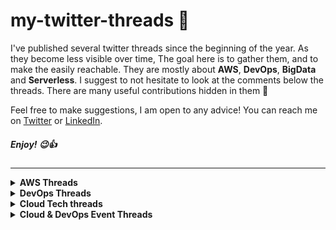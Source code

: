 # my-twitter-threads 🧵

I've published several twitter threads since the beginning of the year. As they become less visible over time, The goal here is to gather them, and to make the easily reachable. They are mostly about **AWS**, **DevOps**, **BigData** and **Serverless**. I suggest to not hesitate to look at the comments below the threads. There are many useful contributions hidden in them 💎

Feel free to make suggestions, I am open to any advice! You can reach me on [Twitter](https://twitter.com/adi_12_modi) or [LinkedIn](https://www.linkedin.com/in/adit-modi-2a4362191/).

##### Enjoy! 😉👍

---

<details>
  <summary><b>AWS Threads</b></summary>
  
  - [how to get started with Cloud/AWS ?](https://twitter.com/adi_12_modi/status/1537065679156719619?s=20&t=iPWZytTGFd-O5oWV8g471g)
  - [Study Tips for Passing AWS Certifications!](https://twitter.com/adi_12_modi/status/1544668711893708800?s=20&t=td3VwP7d01F_euNLlBwmtQ)
  
</details>

<details>
  <summary><b>DevOps Threads</b></summary>
  
  - [Highlights from Attending the kubernetes AI Day](https://twitter.com/adi_12_modi/status/1526117942768828416?s=20&t=iPWZytTGFd-O5oWV8g471g)
  - []()
  
</details>

<details>
  <summary><b>Cloud Tech threads</b></summary>
  
  - []()
  
</details>

<details>
  <summary><b>Cloud & DevOps Event Threads</b></summary>
  
  - [In-Person Event: hands-on Workshop on Amazon Elastic Kubernetes Service (EKS) by Nilesh Vagela](https://twitter.com/adi_12_modi/status/1535238917439442946?s=20&t=iPWZytTGFd-O5oWV8g471g)
  - [In-Person Event: hands-on Workshop on EKS Kubernetes for Developers by Ravi Soni](https://twitter.com/adi_12_modi/status/1544178208106762242?s=20&t=iPWZytTGFd-O5oWV8g471g)
  - [Google Cloud Community Day, Bangalore Happening Now 🚀🔥 - Key Highlights from the Event](https://twitter.com/adi_12_modi/status/1556144237262974976?s=20&t=oz3HepzOVWyWDvtDLaCBzg)

</details>
